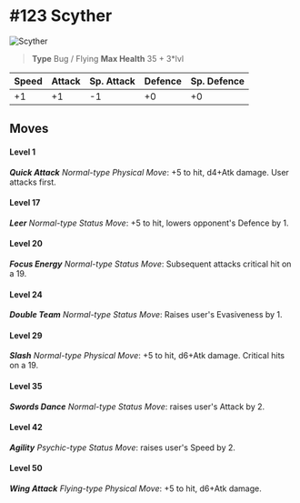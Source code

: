 # #123 Scyther


![Scyther](https://img.pokemondb.net/sprites/home/normal/1x/scyther.png)

> **Type** Bug / Flying
> **Max Health** 35 + 3\*lvl

| Speed | Attack | Sp. Attack | Defence | Sp. Defence |
| ----- | ------ | ---------- | ------- | ----------- |
| +1 | +1 | -1 | +0 | +0 |

## Moves
#### Level 1

***Quick Attack** Normal-type Physical Move*: +5 to hit, d4+Atk damage. User attacks first.
#### Level 17

***Leer** Normal-type Status Move*: +5 to hit, lowers opponent's Defence by 1.
#### Level 20

***Focus Energy** Normal-type Status Move*: Subsequent attacks critical hit on a 19.
#### Level 24

***Double Team** Normal-type Status Move*: Raises user's Evasiveness by 1.
#### Level 29

***Slash** Normal-type Physical Move*: +5 to hit, d6+Atk damage. Critical hits on a 19.
#### Level 35

***Swords Dance** Normal-type Status Move*: raises user's Attack by 2.
#### Level 42

***Agility** Psychic-type Status Move*: raises user's Speed by 2.
#### Level 50

***Wing Attack** Flying-type Physical Move*: +5 to hit, d6+Atk damage. 

